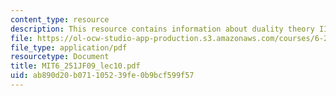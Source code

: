 ```yaml
---
content_type: resource
description: This resource contains information about duality theory II.
file: https://ol-ocw-studio-app-production.s3.amazonaws.com/courses/6-251j-introduction-to-mathematical-programming-fall-2009/ab890d20b071105239fe0b9bcf599f57_MIT6_251JF09_lec10.pdf
file_type: application/pdf
resourcetype: Document
title: MIT6_251JF09_lec10.pdf
uid: ab890d20-b071-1052-39fe-0b9bcf599f57
---
```

